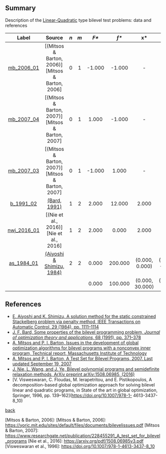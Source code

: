 ##  Summary

Description of the [Linear-Quadratic](LP-QP-problems) type bilevel test problems: data and references

| Label                        | Source                                                      |  _n_  |  _m_  |   _F*_    |   _f*_   |       __x*__      |               __y*__             |
| :--------------------------: |:-----------------------------------------------------------:|:-----:|:-----:|:---------:|:--------:|:-----------------:|:--------------------------------:|
| [mb_2006_01](mb_2006_01)     | [(Mitsos & Barton, 2006)][Mitsos & Barton, 2006]            |  0    |   1   |  -1.000   | -1.000   | -                 | -1.000                           |
| [mb_2007_04](mb_2007_04)     | [(Mitsos & Barton, 2007)][Mitsos & Barton, 2007]            |  0    |   1   |  1.000    | -1.000   | -                 | 1.000                            |
| [mb_2007_03](mb_2007_03)     | [(Mitsos & Barton, 2007)][Mitsos & Barton, 2007]            |  0    |   1   |  -1.000   | 1.000    | -                 | -1.000                           |
| [b_1991_02](b_1991_02)       | [(Bard, 1991)][Bard, 1991]                                  |  1    |   2   |  2.000    | 12.000   | 2.000             | (6.000, 0.000)                   |
| [nwj_2016_01](nwj_2016_01)   | [(Nie et al., 2016)][Nie et al., 2016]                      |  1    |   2   |  2.000    | 0.000    | 2.000             | (0.000, 0.000)                   |
| [as_1984_01](as_1984_01)     | [(Aiyoshi & Shimizu, 1984)][Aiyoshi & Shimizu, 1984]        |  2    |   2   |  0.000    | 200.000  | (0.000, 0.000)    | (-10.000, -10.000)               |
|                              |                                                             |       |       |  0.000    | 100.000  | (0.000, 30.000)   | (-10.000, 10.000)                |


##  References

 - [E. Aiyoshi and K. Shimizu, A solution method for the static constrained Stackelberg problem via penalty method, IEEE Transactions on Automatic Control, 29 (1984), pp. 1111–1114](https://doi.org/10.1109/TAC.1984.1103455)
 - [J. F. Bard, Some properties of the bilevel programming problem, *Journal of optimization theory and applications*, 68 (1991), pp. 371–378](https://doi.org/10.1007/BF00941574)
 - [A. Mitsos and P. I. Barton, Issues in the development of global optimization algorithms for bilevel programs with a nonconvex inner program, Technical report, Massachusetts Institute of Technology](https://yoric.mit.edu/sites/default/files/documents/bilevelissues.pdf)
 - [A. Mitsos and P. I. Barton, A Test Set for Bilevel Programs, 2007. Last updated September 19, 2007](https://www.researchgate.net/publication/228455291_A_test_set_for_bilevel_programs)
 - [J. Nie, L. Wang, and J. Ye, Bilevel polynomial programs and semidefinite relaxation methods, ArXiv preprint arXiv:1508.06985, (2016)](https://arxiv.org/pdf/1508.06985v3.pdf)
 - [V. Visweswaran, C. Floudas, M. Ierapetritou, and E. Pistikopoulos, A decomposition-based global optimization approach for solving bilevel linear and quadratic programs, in State of the art in global optimization, Springer, 1996, pp. 139–162](https://doi.org/10.1007/978-1- 4613-3437-8_10)

 [back](index)

[Aiyoshi & Shimizu, 1984]: https://doi.org/10.1109/TAC.1984.1103455
[Bard, 1991]: https://doi.org/10.1007/BF00941574
[Mitsos & Barton, 2006]:
[Mitsos & Barton, 2006]: https://yoric.mit.edu/sites/default/files/documents/bilevelissues.pdf
[Mitsos & Barton, 2007]: https://www.researchgate.net/publication/228455291_A_test_set_for_bilevel_programs
[Nie et al., 2016]: https://arxiv.org/pdf/1508.06985v3.pdf
[Visweswaran et al., 1996]: https://doi.org/10.1007/978-1-4613-3437-8_10
